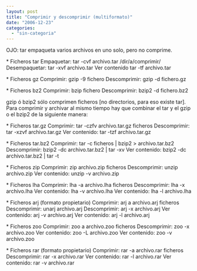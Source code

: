 ```yaml
---
layout: post
title: "Comprimir y descomprimir (multiformato)"
date: "2006-12-23"
categories: 
  - "sin-categoria"
---
```


OJO: tar empaqueta varios archivos en uno solo, pero no comprime.

\* Ficheros tar Empaquetar: tar -cvf archivo.tar /dir/a/comprimir/ Desempaquetar: tar -xvf archivo.tar Ver contenido tar -tf archivo.tar

\* Ficheros gz Comprimir: gzip -9 fichero Descomprimir: gzip -d fichero.gz

\* Ficheros bz2 Comprimir: bzip fichero Descomprimir: bzip2 -d fichero.bz2

gzip ó bzip2 sólo comprimen ficheros \[no directorios, para eso existe tar\]. Para comprimir y archivar al mismo tiempo hay que combinar el tar y el gzip o el bzip2 de la siguiente manera:

\* Ficheros tar.gz Comprimir: tar -czfv archivo.tar.gz ficheros Descomprimir: tar -xzvf archivo.tar.gz Ver contenido: tar -tzf archivo.tar.gz

\* Ficheros tar.bz2 Comprimir: tar -c ficheros | bzip2 > archivo.tar.bz2 Descomprimir: bzip2 -dc archivo.tar.bz2 | tar -xv Ver contenido: bzip2 -dc archivo.tar.bz2 | tar -t

\* Ficheros zip Comprimir: zip archivo.zip ficheros Descomprimir: unzip archivo.zip Ver contenido: unzip -v archivo.zip

\* Ficheros lha Comprimir: lha -a archivo.lha ficheros Descomprimir: lha -x archivo.lha Ver contenido: lha -v archivo.lha Ver contenido: lha -l archivo.lha

\* Ficheros arj (formato propietario) Comprimir: arj a archivo.arj ficheros Descomprimir: unarj archivo.arj Descomprimir: arj -x archivo.arj Ver contenido: arj -v archivo.arj Ver contenido: arj -l archivo.arj

\* Ficheros zoo Comprimir: zoo a archivo.zoo ficheros Descomprimir: zoo -x archivo.zoo Ver contenido: zoo -L archivo.zoo Ver contenido: zoo -v archivo.zoo

\* Ficheros rar (formato propietario) Comprimir: rar -a archivo.rar ficheros Descomprimir: rar -x archivo.rar Ver contenido: rar -l archivo.rar Ver contenido: rar -v archivo.rar
